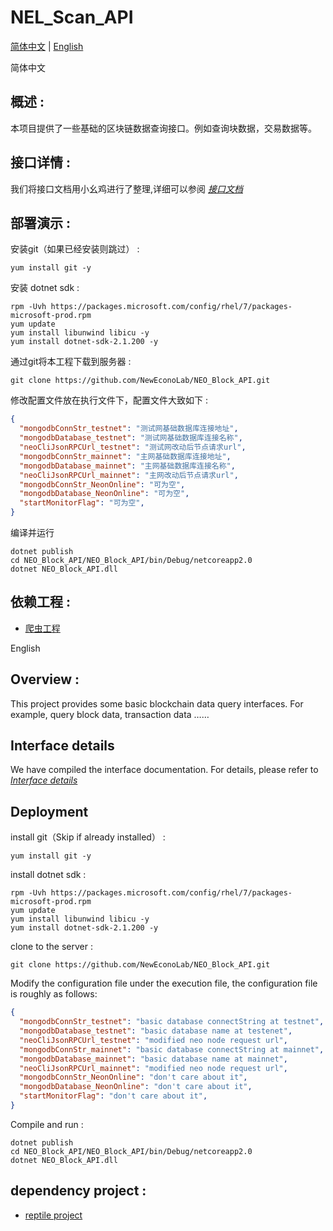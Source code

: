 # NEL_Scan_API
[简体中文](#zh) |    [English](#en) 

<a name="zh">简体中文</a>
## 概述 :
本项目提供了一些基础的区块链数据查询接口。例如查询块数据，交易数据等。

## 接口详情 :
我们将接口文档用小幺鸡进行了整理,详细可以参阅 _[接口文档](http://www.xiaoyaoji.cn/doc/1IoeLt6k57)_

## 部署演示 :

安装git（如果已经安装则跳过） :
```
yum install git -y
```

安装 dotnet sdk :
```
rpm -Uvh https://packages.microsoft.com/config/rhel/7/packages-microsoft-prod.rpm
yum update
yum install libunwind libicu -y
yum install dotnet-sdk-2.1.200 -y
```

通过git将本工程下载到服务器 :
```
git clone https://github.com/NewEconoLab/NEO_Block_API.git
```

修改配置文件放在执行文件下，配置文件大致如下 :
```json
{
  "mongodbConnStr_testnet": "测试网基础数据库连接地址",
  "mongodbDatabase_testnet": "测试网基础数据库连接名称",
  "neoCliJsonRPCUrl_testnet": "测试网改动后节点请求url",
  "mongodbConnStr_mainnet": "主网基础数据库连接地址",
  "mongodbDatabase_mainnet": "主网基础数据库连接名称",
  "neoCliJsonRPCUrl_mainnet": "主网改动后节点请求url",
  "mongodbConnStr_NeonOnline": "可为空",
  "mongodbDatabase_NeonOnline": "可为空",
  "startMonitorFlag": "可为空",
}
```

编译并运行
```
dotnet publish
cd NEO_Block_API/NEO_Block_API/bin/Debug/netcoreapp2.0
dotnet NEO_Block_API.dll
```

## 依赖工程 :
- [爬虫工程](https://github.com/NewEconoLab/NeoBlock-Mongo-Storage)

<a name="en">English</a>
## Overview :
This project provides some basic blockchain data query interfaces. For example, query block data, transaction data ……

## Interface details
We have compiled the interface documentation. For details, please refer to _[Interface details](http://www.xiaoyaoji.cn/doc/2veptPpn9o/edit)_

## Deployment

install git（Skip if already installed） :
```
yum install git -y
```

install dotnet sdk :
```
rpm -Uvh https://packages.microsoft.com/config/rhel/7/packages-microsoft-prod.rpm
yum update
yum install libunwind libicu -y
yum install dotnet-sdk-2.1.200 -y
```

clone to the server :
```
git clone https://github.com/NewEconoLab/NEO_Block_API.git
```

Modify the configuration file under the execution file, the configuration file is roughly as follows:
```json
{
  "mongodbConnStr_testnet": "basic database connectString at testnet",
  "mongodbDatabase_testnet": "basic database name at testenet",
  "neoCliJsonRPCUrl_testnet": "modified neo node request url",
  "mongodbConnStr_mainnet": "basic database connectString at mainnet",
  "mongodbDatabase_mainnet": "basic database name at mainnet",
  "neoCliJsonRPCUrl_mainnet": "modified neo node request url",
  "mongodbConnStr_NeonOnline": "don't care about it",
  "mongodbDatabase_NeonOnline": "don't care about it",
  "startMonitorFlag": "don't care about it",
}
```

Compile and run :
```
dotnet publish
cd NEO_Block_API/NEO_Block_API/bin/Debug/netcoreapp2.0
dotnet NEO_Block_API.dll
```

## dependency project :
- [reptile project](https://github.com/NewEconoLab/NeoBlock-Mongo-Storage)
